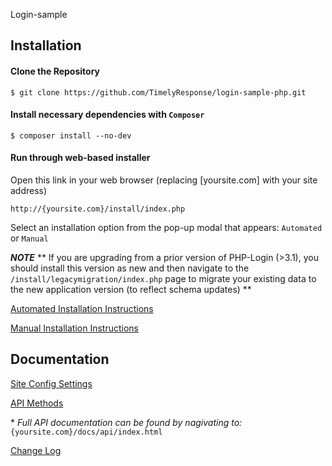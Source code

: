 Login-sample

Installation
------------

#### Clone the Repository
	$ git clone https://github.com/TimelyResponse/login-sample-php.git

#### Install necessary dependencies with `Composer`
	$ composer install --no-dev

#### Run through web-based installer
Open this link in your web browser (replacing [yoursite.com] with your site address)

    http://{yoursite.com}/install/index.php

Select an installation option from the pop-up modal that appears: `Automated` or `Manual`

***NOTE*** ** If you are upgrading from a prior version of PHP-Login (>3.1), you should install this version as new and then navigate to the `/install/legacymigration/index.php` page to migrate your existing data to the new application version (to reflect schema updates) **

[Automated Installation Instructions](docs/install_automated.md)

[Manual Installation Instructions](docs/install_manual.md)

Documentation
-------------
[Site Config Settings](docs/site_config.md)

[API Methods](docs/methods.md)

\* *Full API documentation can be found by nagivating to:* `{yoursite.com}/docs/api/index.html`

[Change Log](docs/changelog.md)
